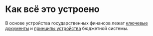 # Как всё это устроено

В основе устройства государственных финансов лежат [ключевые документы](howtostart/) и [принципы устройства](principles/) бюджетной системы.

